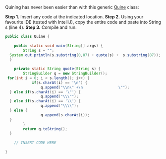 Quining has never been easier than with this generic [Quine]([https://en.wikipedia.org/wiki/Quine_(computing)](https://en.wikipedia.org/wiki/Quine_(computing))) class:

**Step 1.** Insert any code at the indicated location.
**Step 2.** Using your favourite IDE (tested with IntelliJ), copy the entire code and paste into String s (line 4).
**Step 3.** Compile and run.


```Java
public class Quine {  
  
    public static void main(String[] args) {  
        String s = "";  
  System.out.println(s.substring(0,87) + quote(s) +  s.substring(87));  
  }  
  
    private static String quote(String s) {  
        StringBuilder q = new StringBuilder();  
 for(int i = 0; i < s.length(); i++) {  
            if(s.charAt(i) == '\n') {  
                q.append("\\n\" +\n                \"");  
  } else if(s.charAt(i) == '\"') {  
                q.append("\\\"");  
  } else if(s.charAt(i) == '\\') {  
                q.append("\\\\");  
  } else {  
                q.append(s.charAt(i));  
  }  
        }  
        return q.toString();  
  }  
  
    // INSERT CODE HERE  
  
}
```
